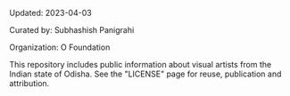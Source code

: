 Updated: 2023-04-03

Curated by: Subhashish Panigrahi

Organization: O Foundation

This repository includes public information about visual artists from the Indian state of Odisha. See the "LICENSE" page for reuse, publication and attribution.
